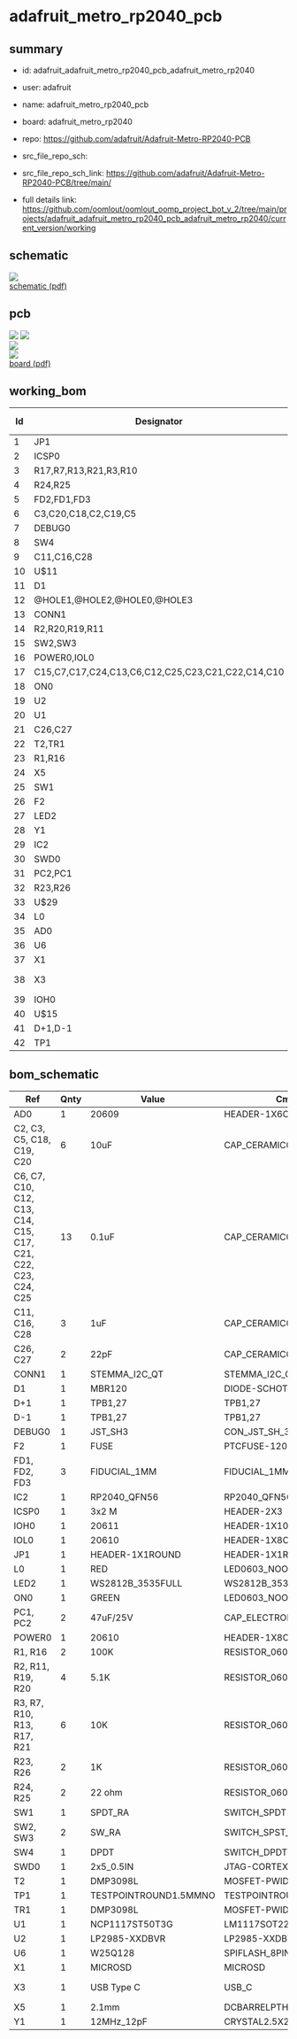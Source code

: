 # adafruit_metro_rp2040_pcb
 
## summary 
* id: adafruit_adafruit_metro_rp2040_pcb_adafruit_metro_rp2040
* user: adafruit
* name: adafruit_metro_rp2040_pcb
* board: adafruit_metro_rp2040
* repo: https://github.com/adafruit/Adafruit-Metro-RP2040-PCB



* src_file_repo_sch: 
* src_file_repo_sch_link: https://github.com/adafruit/Adafruit-Metro-RP2040-PCB/tree/main/
* full details link: https://github.com/oomlout/oomlout_oomp_project_bot_v_2/tree/main/projects/adafruit_adafruit_metro_rp2040_pcb_adafruit_metro_rp2040/current_version/working  

## schematic  
![](working_schematic_600.png)  
[schematic (pdf)](working_schematic.pdf) 






















## pcb  
![](working_3d_600.png) 
![](working_3d_front_600.png)  
![](working_3d_back_600.png)  
![](working_600.png)  
[board (pdf)](working.pdf)  

## working_bom
| Id | Designator | Footprint | Quantity | Designation | Supplier and ref |  | None | 
| --- | --- | --- | --- | --- | --- | --- | --- | 
| 1 | JP1 | 1X01_ROUND | 1 |  |  |  | [''] | 
| 2 | ICSP0 | 2X03_ROUND_70MIL | 1 | 3x2 M |  |  | [''] | 
| 3 | R17,R7,R13,R21,R3,R10 | 0603-NO | 6 | 10K |  |  | [''] | 
| 4 | R24,R25 | 0603-NO | 2 | 22 ohm |  |  | [''] | 
| 5 | FD2,FD1,FD3 | FIDUCIAL_1MM | 3 | FIDUCIAL_1MM |  |  | [''] | 
| 6 | C3,C20,C18,C2,C19,C5 | 0805-NO | 6 | 10uF |  |  | [''] | 
| 7 | DEBUG0 | JST_SH3 | 1 | JST_SH3 |  |  | [''] | 
| 8 | SW4 | EG1390 | 1 | DPDT |  |  | [''] | 
| 9 | C11,C16,C28 | 0603-NO | 3 | 1uF |  |  | [''] | 
| 10 | U$11 | PCBFEAT-REV-040 | 1 |  |  |  | [''] | 
| 11 | D1 | SOD-123 | 1 | MBR120 |  |  | [''] | 
| 12 | @HOLE1,@HOLE2,@HOLE0,@HOLE3 |  | 4 |  |  |  | [''] | 
| 13 | CONN1 | JST_SH4 | 1 | STEMMA_I2C_QT |  |  | [''] | 
| 14 | R2,R20,R19,R11 | 0603-NO | 4 | 5.1K |  |  | [''] | 
| 15 | SW2,SW3 | SPST_TACTILE_RA | 2 | SW_RA |  |  | [''] | 
| 16 | POWER0,IOL0 | 1X08_OVALWAVE | 2 | 20610 |  |  | [''] | 
| 17 | C15,C7,C17,C24,C13,C6,C12,C25,C23,C21,C22,C14,C10 | 0603-NO | 13 | 0.1uF |  |  | [''] | 
| 18 | ON0 | CHIPLED_0603_NOOUTLINE | 1 | GREEN |  |  | [''] | 
| 19 | U2 | SOT23-DBV | 1 | AP2112K-3.3 |  |  | [''] | 
| 20 | U1 | SOT223-R | 1 | NCP1117ST50T3G |  |  | [''] | 
| 21 | C26,C27 | 0603-NO | 2 | 22pF |  |  | [''] | 
| 22 | T2,TR1 | SOT23-WIDE | 2 | DMP3098L |  |  | [''] | 
| 23 | R1,R16 | 0603-NO | 2 | 100K |  |  | [''] | 
| 24 | X5 | DCJACK_2MM_PTH | 1 | 2.1mm |  |  | [''] | 
| 25 | SW1 | SPDT_SMT_SSSS811101 | 1 | SPDT_RA |  |  | [''] | 
| 26 | F2 | R1206 | 1 | FUSE |  |  | [''] | 
| 27 | LED2 | LED3535_FULLPADS | 1 | WS2812B_3535FULL |  |  | [''] | 
| 28 | Y1 | CRYSTAL_2.5X2 | 1 | 12MHz_12pF |  |  | [''] | 
| 29 | IC2 | QFN56_7MM_REDUCEDEPAD | 1 | RP2040_QFN56 |  |  | [''] | 
| 30 | SWD0 | 2X05_1.27MM_BOX_POSTS | 1 | 2x5_0.5IN |  |  | [''] | 
| 31 | PC2,PC1 | PANASONIC_D | 2 | 47uF/25V |  |  | [''] | 
| 32 | R23,R26 | 0603-NO | 2 | 1K |  |  | [''] | 
| 33 | U$29 | METRO_RP2040_TOP | 1 |  |  |  | [''] | 
| 34 | L0 | CHIPLED_0603_NOOUTLINE | 1 | RED |  |  | [''] | 
| 35 | AD0 | 1X06_OVALWAVE | 1 | 20609 |  |  | [''] | 
| 36 | U6 | SOIC8_208MIL | 1 | W25Q128 |  |  | [''] | 
| 37 | X1 | MICROSD | 1 | MICROSD |  |  | [''] | 
| 38 | X3 | USB_C_CUSB31-CFM2AX-01-X | 1 | USB Type C |  |  | [''] | 
| 39 | IOH0 | 1X10_OVALWAVE | 1 | 20611 |  |  | [''] | 
| 40 | U$15 | METRO_RP2040_BOT | 1 |  |  |  | [''] | 
| 41 | D+1,D-1 | B1,27 | 2 | TPB1,27 |  |  | [''] | 
| 42 | TP1 | TESTPOINT_ROUND_1.5MM_NO | 1 |  |  |  | [''] | 


## bom_schematic
| Ref | Qnty | Value | Cmp name | Footprint | Description | Vendor | DNP | 
| --- | --- | --- | --- | --- | --- | --- | --- | 
| AD0 | 1 | 20609 | HEADER-1X6OVALWAVE | working:1X06_OVALWAVE |  |  |  | 
| C2, C3, C5, C18, C19, C20 | 6 | 10uF | CAP_CERAMIC0805-NOOUTLINE | working:0805-NO |  |  |  | 
| C6, C7, C10, C12, C13, C14, C15, C17, C21, C22, C23, C24, C25 | 13 | 0.1uF | CAP_CERAMIC0603_NO | working:0603-NO |  |  |  | 
| C11, C16, C28 | 3 | 1uF | CAP_CERAMIC0603_NO | working:0603-NO |  |  |  | 
| C26, C27 | 2 | 22pF | CAP_CERAMIC0603_NO | working:0603-NO |  |  |  | 
| CONN1 | 1 | STEMMA_I2C_QT | STEMMA_I2C_QT | working:JST_SH4 |  |  |  | 
| D1 | 1 | MBR120 | DIODE-SCHOTTKYSOD-123 | working:SOD-123 |  |  |  | 
| D+1 | 1 | TPB1,27 | TPB1,27 | working:B1,27 |  |  |  | 
| D-1 | 1 | TPB1,27 | TPB1,27 | working:B1,27 |  |  |  | 
| DEBUG0 | 1 | JST_SH3 | CON_JST_SH_3PINSH | working:JST_SH3 |  |  |  | 
| F2 | 1 | FUSE | PTCFUSE-1206 | working:R1206 |  |  |  | 
| FD1, FD2, FD3 | 3 | FIDUCIAL_1MM | FIDUCIAL_1MM | working:FIDUCIAL_1MM |  |  |  | 
| IC2 | 1 | RP2040_QFN56 | RP2040_QFN56 | working:QFN56_7MM_REDUCEDEPAD |  |  |  | 
| ICSP0 | 1 | 3x2 M | HEADER-2X3 | working:2X03_ROUND_70MIL |  |  |  | 
| IOH0 | 1 | 20611 | HEADER-1X10OVALWAVE | working:1X10_OVALWAVE |  |  |  | 
| IOL0 | 1 | 20610 | HEADER-1X8OVALWAVE | working:1X08_OVALWAVE |  |  |  | 
| JP1 | 1 | HEADER-1X1ROUND | HEADER-1X1ROUND | working:1X01_ROUND |  |  |  | 
| L0 | 1 | RED | LED0603_NOOUTLINE | working:CHIPLED_0603_NOOUTLINE |  |  |  | 
| LED2 | 1 | WS2812B_3535FULL | WS2812B_3535FULL | working:LED3535_FULLPADS |  |  |  | 
| ON0 | 1 | GREEN | LED0603_NOOUTLINE | working:CHIPLED_0603_NOOUTLINE |  |  |  | 
| PC1, PC2 | 2 | 47uF/25V | CAP_ELECTROLYTICPANASONIC_D | working:PANASONIC_D |  |  |  | 
| POWER0 | 1 | 20610 | HEADER-1X8OVALWAVE | working:1X08_OVALWAVE |  |  |  | 
| R1, R16 | 2 | 100K | RESISTOR_0603_NOOUT | working:0603-NO |  |  |  | 
| R2, R11, R19, R20 | 4 | 5.1K | RESISTOR_0603_NOOUT | working:0603-NO |  |  |  | 
| R3, R7, R10, R13, R17, R21 | 6 | 10K | RESISTOR_0603_NOOUT | working:0603-NO |  |  |  | 
| R23, R26 | 2 | 1K | RESISTOR_0603_NOOUT | working:0603-NO |  |  |  | 
| R24, R25 | 2 | 22 ohm | RESISTOR_0603_NOOUT | working:0603-NO |  |  |  | 
| SW1 | 1 | SPDT_RA | SWITCH_SPDT | working:SPDT_SMT_SSSS811101 |  |  |  | 
| SW2, SW3 | 2 | SW_RA | SWITCH_SPST_MNT_TACT_RA | working:SPST_TACTILE_RA |  |  |  | 
| SW4 | 1 | DPDT | SWITCH_DPDTEG1390 | working:EG1390 |  |  |  | 
| SWD0 | 1 | 2x5_0.5IN | JTAG-CORTEXBOXPOSTS | working:2X05_1.27MM_BOX_POSTS |  |  |  | 
| T2 | 1 | DMP3098L | MOSFET-PWIDE | working:SOT23-WIDE |  |  |  | 
| TP1 | 1 | TESTPOINTROUND1.5MMNO | TESTPOINTROUND1.5MMNO | working:TESTPOINT_ROUND_1.5MM_NO |  |  |  | 
| TR1 | 1 | DMP3098L | MOSFET-PWIDE | working:SOT23-WIDE |  |  |  | 
| U1 | 1 | NCP1117ST50T3G | LM1117SOT223-REFLOW | working:SOT223-R |  |  |  | 
| U2 | 1 | LP2985-XXDBVR | LP2985-XXDBVR | working:SOT23-DBV |  |  |  | 
| U6 | 1 | W25Q128 | SPIFLASH_8PIN208MIL | working:SOIC8_208MIL |  |  |  | 
| X1 | 1 | MICROSD | MICROSD | working:MICROSD |  |  |  | 
| X3 | 1 | USB Type C | USB_C | working:USB_C_CUSB31-CFM2AX-01-X |  |  |  | 
| X5 | 1 | 2.1mm | DCBARRELPTH | working:DCJACK_2MM_PTH |  |  |  | 
| Y1 | 1 | 12MHz_12pF | CRYSTAL2.5X2.0 | working:CRYSTAL_2.5X2 |  |  |  | 



